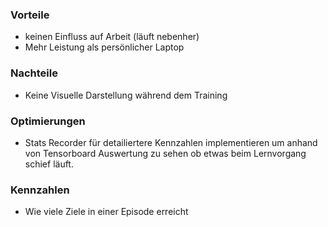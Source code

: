 ### Vorteile
- keinen Einfluss auf Arbeit (läuft nebenher)
- Mehr Leistung als persönlicher Laptop

### Nachteile
- Keine Visuelle Darstellung während dem Training

### Optimierungen
- Stats Recorder für detailiertere Kennzahlen implementieren um anhand von Tensorboard Auswertung zu sehen ob etwas beim Lernvorgang schief läuft.

### Kennzahlen
- Wie viele Ziele in einer Episode erreicht